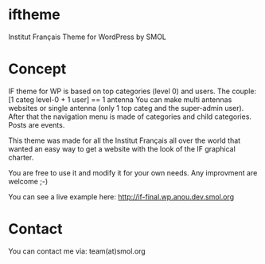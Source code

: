 iftheme
=======

Institut Français Theme for WordPress by SMOL


Concept
=======
IF theme for WP is based on top categories (level 0) and users.
The couple: [1 categ level-0 + 1 user] == 1 antenna
You can make multi antennas websites or single antenna (only 1 top categ and the super-admin user). After that the navigation menu is made of categories and child categories. Posts are events.

This theme was made for all the Institut Français all over the world that wanted an easy way to get a website with the look of the IF graphical charter.

You are free to use it and modify it for your own needs.
Any improvment are welcome ;-)

You can see a live example here: http://if-final.wp.anou.dev.smol.org

Contact
=======
You can contact me via: team(at)smol.org
